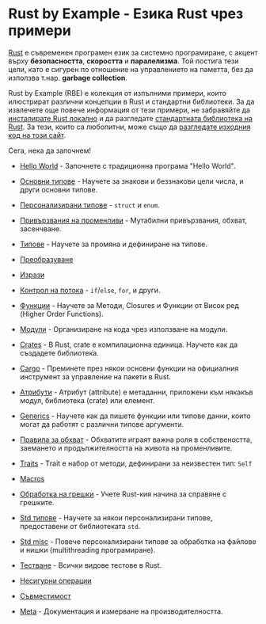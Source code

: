 # Rust by Example - Езика Rust чрез примери

[Rust][rust] е съвременен програмен език за системно програмиране, с акцент върху **безопасността**, **скоростта** и **паралелизма**. Той постига тези цели, като е сигурен по отношение на управлението на паметта, без да използва т.нар. **garbage collection**.

Rust by Example (RBE) е колекция от изпълними примери, които илюстрират различни концепции в Rust и стандартни библиотеки. За да извлечете още повече информация от тези примери, не забравяйте да [инсталирате Rust локално][install] и да разгледате [стандартната библиотека на Rust][std]. За тези, които са любопитни, може също да [разгледате изходния код на този сайт][home].

Сега, нека да започнем!

- [Hello World](hello.md) - Започнете с традиционна програма "Hello World".

- [Основни типове](primitives.md) - Научете за знакови и беззнакови цели числа, и други основни типове.

- [Персонализирани типове](custom_types.md) - `struct` и `enum`.

- [Привързвания на променливи](variable_bindings.md) - Мутабилни привързвания, обхват, засенчване.

- [Типове](types.md) - Научете за промяна и дефиниране на типове.

- [Преобразуване](conversion.md)

- [Изрази](expression.md)

- [Контрол на потока](flow_control.md) - `if`/`else`, `for`, и други.

- [Функции](fn.md) - Научете за Методи, Closures и Функции от Висок ред (Higher Order Functions).

- [Модули](mod.md) - Организиране на кода чрез използване на модули.

- [Crates](crates.md) - В Rust, crate е компилационна единица. Научете как да създадете библиотека.

- [Cargo](cargo.md) - Преминете през някои основни функции на официалния инструмент за управление на пакети в Rust.

- [Атрибути](attribute.md) - Атрибут (attribute) е метаданни, приложени към някакъв модул, библиотека (crate) или елемент.

- [Generics](generics.md) - Научете как да пишете функции или типове данни, които могат да работят с различни типове аргументи.

- [Правила за обхват](scope.md) - Обхватите играят важна роля в собствеността, заемането и продължителността на живота на променливите.

- [Traits](trait.md) - Тrait е набор от методи, дефинирани за неизвестен тип: `Self`

- [Macros](macros.md)

- [Обработка на грешки](error.md) - Учете Rust-кия начина за справяне с грешките.

- [Std типове](std.md) - Научете за някои персонализирани типове, предоставени от библиотеката `std`.

- [Std misc](std_misc.md) - Повече персонализирани типове за обработка на файлове и нишки (multithreading програмиране).

- [Тестване](testing.md) - Всички видове тестове в Rust.

- [Несигурни операции](unsafe.md)

- [Съвместимост](compatibility.md)

- [Meta](meta.md) - Документация и измерване на производителността.

[rust]: https://www.rust-lang.org/
[install]: https://www.rust-lang.org/tools/install
[std]: https://doc.rust-lang.org/std/
[home]: https://github.com/rust-lang/rust-by-example
